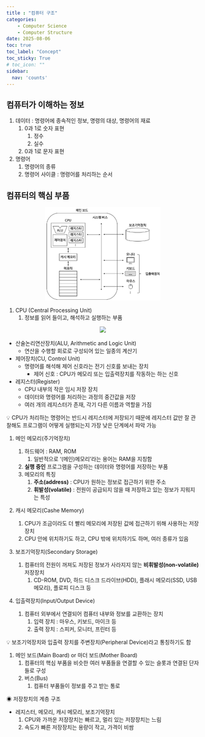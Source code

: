 ```yaml
---
title : "컴퓨터 구조"
categories:
    - Computer Science
    - Computer Structure
date: 2025-08-06
toc: true
toc_label: "Concept"
toc_sticky: True
# toc_icon: ""
sidebar:
  nav: 'counts'
---
```


## 컴퓨터가 이해하는 정보

1. 데이터 : 명령어에 종속적인 정보, 명령의 대상, 명령어의 재료
    1. 0과 1로 숫자 표현
        1. 정수
        2. 실수
    2. 0과 1로 문자 표현
2. 명령어
    1. 명령어의 종류
    2. 명령어 사이클 : 명령어를 처리하는 순서

## 컴퓨터의 핵심 부품

<div align="center">
    <IMG SRC = "/assets/img/Computer Structure/컴퓨터 핵심 부품.png" width = "60%">
</div>

1. CPU (Central Processing Unit)
    1. 정보를 읽어 들이고, 해석하고 실행하는 부품

<div align="center">
    <IMG SRC = "/assets/img/Computer Structure/컴퓨터 구조 IMG/CPU.png" width = "30%">
</div>

- 산술논리연산장치(ALU, Arithmetic and Logic Unit)
    - 연산을 수행할 회로로 구성되어 있는 일종의 계산기
- 제어장치(CU, Control Unit)
    - 명령어를 해석해 제어 신호라는 전기 신호를 보내는 장치
        - 제어 신호 : CPU가 메모리 또는 입출력장치를 작동하는 하는 신호
- 레지스터(Register)
    - CPU 내부의 작은 임시 저장 장치
    - 데이터와 명령어를 처리하는 과정의 중간값을 저장
    - 여러 개의 레지스터가 존재, 각기 다른 이름과 역할을 가짐

💡 CPU가 처리하는 명령어는 반드시 레지스터에 저장되기 때문에 레지스터 값만 잘 관찰해도 프로그램이 어떻게 
     실행되는지 가장 낮은 단계에서 파악 가능

1. 메인 메모리(주기억장치)
    1. 하드웨어 : RAM, ROM
        1. 일반적으로 ‘(메인)메모리’라는 용어는 RAM을 지칭함
    2. **실행 중인** 프로그램을 구성하는 데이터와 명령어를 저장하는 부품
    3. 메모리의 특징
        1. **주소(address)** : CPU가 원하는 정보로 접근하기 위한 주소
        2. **휘발성(volatile)** : 전원이 공급되지 않을 때 저장하고 있는 정보가 지워지는 특성

1. 캐시 메모리(Cashe Memory)
    1. CPU가 조금이라도 더 빨리 메모리에 저장된 값에 접근하기 위해 사용하는 저장장치
    2. CPU 안에 위치하기도 하고, CPU 밖에 위치하기도 하며, 여러 종류가 있음

1. 보조기억장치(Secondary Storage)
    1. 컴퓨터의 전원이 꺼져도 저장된 정보가 사라지지 않는 **비휘발성(non-volatile)** 저장장치
        1. CD-ROM, DVD, 하드 디스크 드라이브(HDD), 플래시 메모리(SSD, USB 메모리), 플로피 디스크 등

1. 입출력장치(Input/Output Device)
    1. 컴퓨터 외부에서 연결되어 컴퓨터 내부와 정보를 교환하는 장치
        1. 입력 장치 : 마우스, 키보드, 마이크 등
        2. 출력 장치 : 스피커, 모니터, 프린터 등

💡 보조기억장치와 입출력 장치를 주변장치(Peripheral Device)라고 통칭하기도 함

1. 메인 보드(Main Board) or 마더 보드(Mother Board)
    1. 컴퓨터의 핵심 부품을 비슷한 여러 부품들을 연결할 수 있는 슬롯과 연결된 단자들로 구성
    2. 버스(Bus)
        1. 컴퓨터 부품들이 정보를 주고 받는 통로

◉ 저장창치의 계층 구조

- 레지스터, 메모리, 캐시 메모리, 보조기억장치
    1. CPU와 가까운 저장장치는 빠르고, 멀리 있는 저장장치는 느림
    2. 속도가 빠른 저장장치는 용량이 작고, 가격이 비쌈